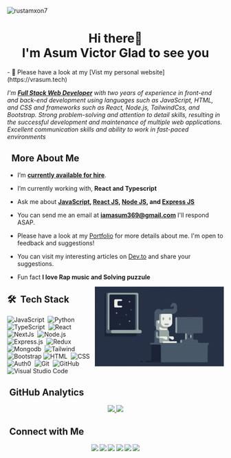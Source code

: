 

<p align="left"> <img src="https://komarev.com/ghpvc/?username=AsumVictor&label=Profile%20views&color=0e75b6&style=flat" alt="rustamxon7" /> </p>
<h1 align="center">Hi there👋
<br>I'm Asum Victor Glad to see you </h1>
- 📄  Please have a look at my [Vist my personal website](https://vrasum.tech) 

<p><i>I'm <ins><b>Full Stack Web Developer</b></ins> with two years of experience in front-end and back-end development using languages such as JavaScript, HTML, and CSS and frameworks such as React, Node.js, TailwindCss, and Bootstrap. Strong problem-solving and attention to detail skills, resulting in the successful development and maintenance of multiple web applications. Excellent communication skills and ability to work in fast-paced environments</i></p>

##  &nbsp; More About Me

-  I’m **[currently available for hire]()**.

-  I’m currently working with, **React and Typescript**

-  Ask me about **[JavaScript](), [React JS](), [Node JS](), and [Express JS]()**

-  You can send me an email at **iamasum369@gmail.com** I'll respond ASAP.

-  Please have a look at my [Portfolio](https://vrasum.tech) for more details about me. I'm open to feedback and suggestions!

-  You can visit my interesting articles on [Dev.to](https://dev.to/asumvictordev) and share your suggestions.

- Fun fact **I love Rap music and Solving puzzule**

<img alt="Night Coding" src="https://raw.githubusercontent.com/AVS1508/AVS1508/master/assets/Night-Coding.gif" align="right"/>

## 🛠 &nbsp;Tech Stack

![JavaScript](https://img.shields.io/badge/-JavaScript-05122A?style=flat&logo=javascript)&nbsp;
![Python](https://img.shields.io/badge/-Python-05122A?style=flat&logo=python)&nbsp;
![TypeScript](https://img.shields.io/badge/-Typecscript-05122A?style=flat&logo=typescript)&nbsp;
![React](https://img.shields.io/badge/-React-05122A?style=flat&logo=react)&nbsp;
![NextJs](https://img.shields.io/badge/-Nextjs-05122A?style=flat&logo=nextjs)&nbsp;
![Node.js](https://img.shields.io/badge/-Node.js-05122A?style=flat&logo=node.js)&nbsp;
![Express.js](https://img.shields.io/badge/-Express.js-05122A?style=flat&logo=express)&nbsp;
![Redux](https://img.shields.io/badge/-Redux-05122A?style=flat&logo=redux)&nbsp;
![Mongodb](https://img.shields.io/badge/-Mongodb-05122A?style=flat&logo=mongodb)&nbsp;
![Tailwind](https://img.shields.io/badge/-tailwindcss-05122A?style=flat&logo=tailwindcss)&nbsp;
![Bootstrap](https://img.shields.io/badge/-Bootstrap-05122A?style=flat&logo=bootstrap&logoColor=563D7C)
![HTML](https://img.shields.io/badge/-HTML-05122A?style=flat&logo=HTML5)&nbsp;
![CSS](https://img.shields.io/badge/-CSS-05122A?style=flat&logo=CSS3&logoColor=1572B6)&nbsp;
![Auth0](https://img.shields.io/badge/-Auth0-05122A?style=flat&logo=auth0)&nbsp;
![Git](https://img.shields.io/badge/-Git-05122A?style=flat&logo=git)&nbsp;
![GitHub](https://img.shields.io/badge/-GitHub-05122A?style=flat&logo=github)&nbsp;
![Visual Studio Code](https://img.shields.io/badge/-Visual%20Studio%20Code-05122A?style=flat&logo=visual-studio-code&logoColor=007ACC)&nbsp;



##  &nbsp;GitHub Analytics

<p align="center">
<a href="https://github.com/AsumVictor">
  <img height="180em" src="https://github-readme-stats-eight-theta.vercel.app/api?username=AsumVictor&show_icons=true&theme=algolia&include_all_commits=true&count_private=true"/>
  <img height="180em" src="https://github-readme-stats-eight-theta.vercel.app/api/top-langs/?username=AsumVictor&layout=compact&langs_count=8&theme=algolia"/>
</a>
</p>

##  &nbsp;Connect with Me

<p align="center"><b>
<a href="https://asumvictor.github.io/me/"><img src="https://img.shields.io/badge/-asumvictor-3423A6?style=flat&logo=Google-Chrome&logoColor=white"/></a>
<a href="https://www.linkedin.com/in/victorasumdev"><img src="https://img.shields.io/badge/-AsumVictor-0077B5?style=flat&logo=Linkedin&logoColor=white"/></a>
<a href="mailto:iamasum369@gmail.com"><img src="https://img.shields.io/badge/-iamasum369@gmail-D14836?style=flat&logo=Gmail&logoColor=white"/></a>
<a href="https://www.instagram.com/aiasumcode"><img src="https://img.shields.io/badge/aiasumcode--E4405F?style=flat&logo=Instagram&logoColor=white"/></a>
<a href="https://web.facebook.com/CodeCardVault/"><img src="https://img.shields.io/badge/-CodeCardVault-1877F2?style=flat&logo=Facebook&logoColor=white"/></a>
<a href="https://dev.to/asumvictordev"><img src="https://img.shields.io/badge/-asumvictordev-1877F2?style=flat&logo=dev&logoColor=white"/></a>
<b></p>
